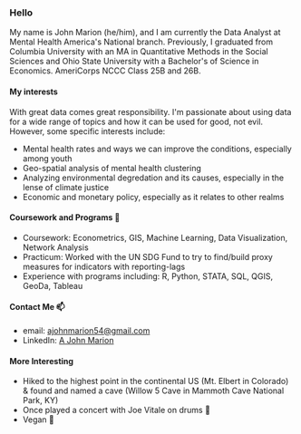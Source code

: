 ### Hello

My name is John Marion (he/him), and I am currently the Data Analyst at Mental Health America's National branch. Previously, I graduated from Columbia University with an MA in Quantitative Methods in the Social Sciences and Ohio State University with a Bachelor's of Science in Economics. AmeriCorps NCCC Class 25B and 26B. 

#### My interests
With great data comes great responsibility. 
I'm passionate about using data for a wide range of topics and how it can be used for good, not evil. However, some specific interests include:
* Mental health rates and ways we can improve the conditions, especially among youth
* Geo-spatial analysis of mental health clustering
* Analyzing environmental degredation and its causes, especially in the lense of climate justice
* Economic and monetary policy, especially as it relates to other realms

#### Coursework and Programs 🌱
* Coursework: Econometrics, GIS, Machine Learning, Data Visualization, Network Analysis
* Practicum: Worked with the UN SDG Fund to try to find/build proxy measures for indicators with reporting-lags
* Experience with programs including: R, Python, STATA, SQL, QGIS, GeoDa, Tableau

#### Contact Me 📫
* email: ajohnmarion54@gmail.com
* LinkedIn: [A John Marion](https://www.linkedin.com/in/a-john-marion-387208220/)

#### More Interesting
* Hiked to the highest point in the continental US (Mt. Elbert in Colorado) & found and named a cave (Willow 5 Cave in Mammoth Cave National Park, KY)
* Once played a concert with Joe Vitale on drums :guitar:
* Vegan :broccoli:

<!--
**JohnMarion54/JohnMarion54** is a ✨ _special_ ✨ repository because its `README.md` (this file) appears on your GitHub profile.

Here are some ideas to get you started:

- 🔭 I’m currently working on ...
- 🌱 I’m currently learning ...
- 👯 I’m looking to collaborate on ...
- 🤔 I’m looking for help with ...
- 💬 Ask me about ...
- 📫 How to reach me: ...
- 😄 Pronouns: ...
- ⚡ Fun fact: ...
-->
